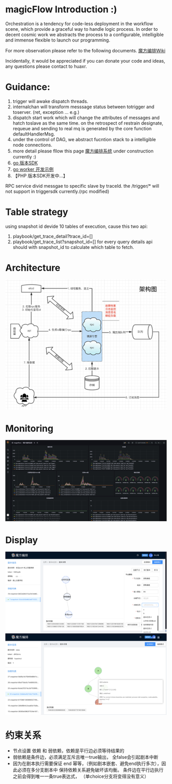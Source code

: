 # magicFlow Introduction :)

Orchestration is a tendency for code-less deployment in the workflow scene,
which provide a graceful way to handle logic process. In order to decent 
cosmic work we abstracts the process to a configurable, intelligible and immense
flexible to launch our programming.

For more observation please refer to the following documents.
[魔方编排Wiki](https://wiki.xxx.com/pages/viewpage.action?pageId=146264643)

Incidentally, it would be appreciated if you can donate your code and ideas, any questions
please contact to huaxr.

# Guidance:
1. trigger will awake dispatch threads.
2. internalchan will transform messsage status between totrigger and toserver. (ret, exception ... e.g.)
3. dispatch start work which will change the attributes of messages and hatch toslave as the same time.
   on the retrospect of restrain designate, requeue and sending to real mq is generated by the core function defaultHandlerMsg.
4. under the control of DAG, we abstract fucntion stack to a intelligible node connections. 
5. more detail please fllow this page [魔方编排系统](https://flow.xesv5.com/#/g6)  under construction currently :)
6. [go 版本SDK](https://github.com/huaxr/flowsdk-go) 
7. [go worker 开发示例](https://github.com/huaxr/worker-example)
8. 【PHP 版本SDK开发中...】


RPC service divid messgae to specific slave by traceId.
the /trigger/* will not support in triggersdk currently.(rpc modified)


# Table strategy
using snapshot id devide 10 tables of execution, cause this two api:
1. playbook/get_trace_detail?trace_id=[]
2. playbook/get_trace_list?snapshot_id=[]
for every query details api should with snapshot_id to calculate which table to fetch.

# Architecture
![架构图](static/imgs/后端架构.png)

# Monitoring
![监控大盘](static/imgs/监控.png)

# Display
![展示1](static/imgs/11.png)
![展示2](static/imgs/22.png)

# 约束关系
- 节点设置 依赖 和 弱依赖，依赖是平行边必须等待结果的
- 弱依赖是条件边，必须满足互斥且唯一true输出， 全false会引起剧本中断
- 因为在剧本执行需要保证 end 幂等，（例如剧本嵌套、避免end执行多次），因此必须在多分支剧本中
 保持依赖关系避免破坏该均衡。 条件边在平行边执行之前会得到唯一一条true表达式， （单choice分支将变得没有意义）
 
